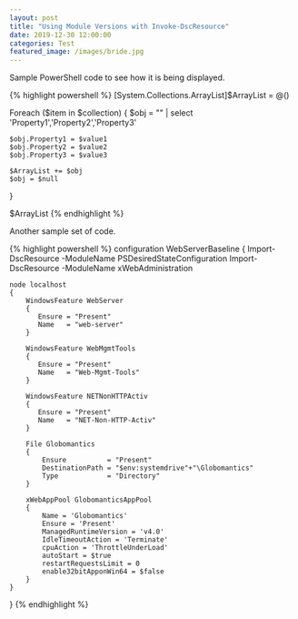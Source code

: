 ```yaml
---
layout: post
title: "Using Module Versions with Invoke-DscResource"
date: 2019-12-30 12:00:00
categories: Test
featured_image: /images/bride.jpg
---
```


Sample PowerShell code to see how it is being displayed.

{% highlight powershell %}
[System.Collections.ArrayList]$ArrayList = @()

Foreach ($item in $collection)
{
	$obj = "" | select 'Property1','Property2','Property3'
	
	$obj.Property1 = $value1
	$obj.Property2 = $value2
	$obj.Property3 = $value3
	
	$ArrayList += $obj 
	$obj = $null
}

$ArrayList
{% endhighlight %}

Another sample set of code.

{% highlight powershell %}
configuration WebServerBaseline
{
    Import-DscResource -ModuleName PSDesiredStateConfiguration
    Import-DscResource -ModuleName xWebAdministration

    node localhost
    {
        WindowsFeature WebServer
        {
           Ensure = "Present"
           Name   = "web-server"
        }

        WindowsFeature WebMgmtTools
        {
           Ensure = "Present"
           Name   = "Web-Mgmt-Tools"
        }

        WindowsFeature NETNonHTTPActiv
        {
           Ensure = "Present"
           Name   = "NET-Non-HTTP-Activ"
        }

        File Globomantics
        {
            Ensure          = "Present"
            DestinationPath = "$env:systemdrive"+"\Globomantics"
            Type            = "Directory"
        }

        xWebAppPool GlobomanticsAppPool
        {
            Name = 'Globomantics'
            Ensure = 'Present'
            ManagedRuntimeVersion = 'v4.0'
            IdleTimeoutAction = 'Terminate'
            cpuAction = 'ThrottleUnderLoad'
            autoStart = $true
            restartRequestsLimit = 0
            enable32bitApponWin64 = $false
        }
    }
}
{% endhighlight %}